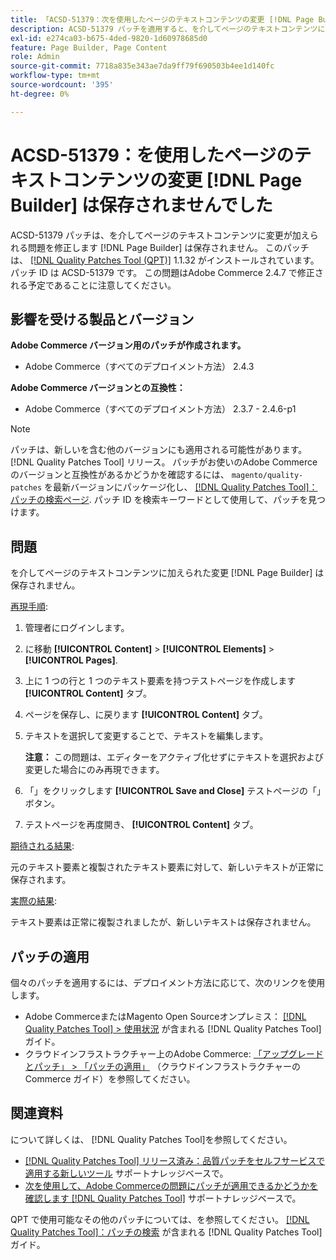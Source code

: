 ```yaml
---
title: 「ACSD-51379：次を使用したページのテキストコンテンツの変更 [!DNL Page Builder] は保存されませんでした」
description: ACSD-51379 パッチを適用すると、を介してページのテキストコンテンツに変更が加えられるAdobe Commerceの問題を修正できます。 [!DNL Page Builder] は保存されません。
exl-id: e274ca03-b675-4ded-9820-1d60978685d0
feature: Page Builder, Page Content
role: Admin
source-git-commit: 7718a835e343ae7da9ff79f690503b4ee1d140fc
workflow-type: tm+mt
source-wordcount: '395'
ht-degree: 0%

---
```


# ACSD-51379：を使用したページのテキストコンテンツの変更 [!DNL Page Builder] は保存されませんでした

ACSD-51379 パッチは、を介してページのテキストコンテンツに変更が加えられる問題を修正します [!DNL Page Builder] は保存されません。 このパッチは、 [[!DNL Quality Patches Tool (QPT)]](/help/announcements/adobe-commerce-announcements/magento-quality-patches-released-new-tool-to-self-serve-quality-patches.md) 1.1.32 がインストールされています。 パッチ ID は ACSD-51379 です。 この問題はAdobe Commerce 2.4.7 で修正される予定であることに注意してください。

## 影響を受ける製品とバージョン

**Adobe Commerce バージョン用のパッチが作成されます。**

* Adobe Commerce（すべてのデプロイメント方法） 2.4.3

**Adobe Commerce バージョンとの互換性：**

* Adobe Commerce（すべてのデプロイメント方法） 2.3.7 - 2.4.6-p1

>[!NOTE]
>
>パッチは、新しいを含む他のバージョンにも適用される可能性があります。 [!DNL Quality Patches Tool] リリース。 パッチがお使いのAdobe Commerceのバージョンと互換性があるかどうかを確認するには、 `magento/quality-patches` を最新バージョンにパッケージ化し、 [[!DNL Quality Patches Tool]：パッチの検索ページ](https://experienceleague.adobe.com/tools/commerce-quality-patches/index.html). パッチ ID を検索キーワードとして使用して、パッチを見つけます。

## 問題

を介してページのテキストコンテンツに加えられた変更 [!DNL Page Builder] は保存されません。

<u>再現手順</u>:

1. 管理者にログインします。
1. に移動 **[!UICONTROL Content]** > **[!UICONTROL Elements]** > **[!UICONTROL Pages]**.
1. 上に 1 つの行と 1 つのテキスト要素を持つテストページを作成します **[!UICONTROL Content]** タブ。
1. ページを保存し、に戻ります **[!UICONTROL Content]** タブ。
1. テキストを選択して変更することで、テキストを編集します。

   **注意：** この問題は、エディターをアクティブ化せずにテキストを選択および変更した場合にのみ再現できます。

1. 「」をクリックします **[!UICONTROL Save and Close]** テストページの「」ボタン。
1. テストページを再度開き、 **[!UICONTROL Content]** タブ。

<u>期待される結果</u>:

元のテキスト要素と複製されたテキスト要素に対して、新しいテキストが正常に保存されます。

<u>実際の結果</u>:

テキスト要素は正常に複製されましたが、新しいテキストは保存されません。

## パッチの適用

個々のパッチを適用するには、デプロイメント方法に応じて、次のリンクを使用します。

* Adobe CommerceまたはMagento Open Sourceオンプレミス： [[!DNL Quality Patches Tool] > 使用状況](https://experienceleague.adobe.com/docs/commerce-operations/tools/quality-patches-tool/usage.html) が含まれる [!DNL Quality Patches Tool] ガイド。
* クラウドインフラストラクチャー上のAdobe Commerce: [「アップグレードとパッチ」 > 「パッチの適用」](https://experienceleague.adobe.com/docs/commerce-cloud-service/user-guide/develop/upgrade/apply-patches.html) （クラウドインフラストラクチャーのCommerce ガイド）を参照してください。

## 関連資料

について詳しくは、 [!DNL Quality Patches Tool]を参照してください。

* [[!DNL Quality Patches Tool] リリース済み：品質パッチをセルフサービスで適用する新しいツール](/help/announcements/adobe-commerce-announcements/magento-quality-patches-released-new-tool-to-self-serve-quality-patches.md) サポートナレッジベースで。
* [次を使用して、Adobe Commerceの問題にパッチが適用できるかどうかを確認します [!DNL Quality Patches Tool]](/help/support-tools/patches-available-in-qpt-tool/check-patch-for-magento-issue-with-magento-quality-patches.md) サポートナレッジベースで。

QPT で使用可能なその他のパッチについては、を参照してください。 [[!DNL Quality Patches Tool]：パッチの検索](https://experienceleague.adobe.com/tools/commerce-quality-patches/index.html) が含まれる [!DNL Quality Patches Tool] ガイド。
